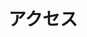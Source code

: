 ---
widget: contact
headless: true

content:
  # Automatically link email and phone or display as text?
  autolink: false

design:
  columns: '2'

weight: 130
title: アクセス
subtitle: ''
---